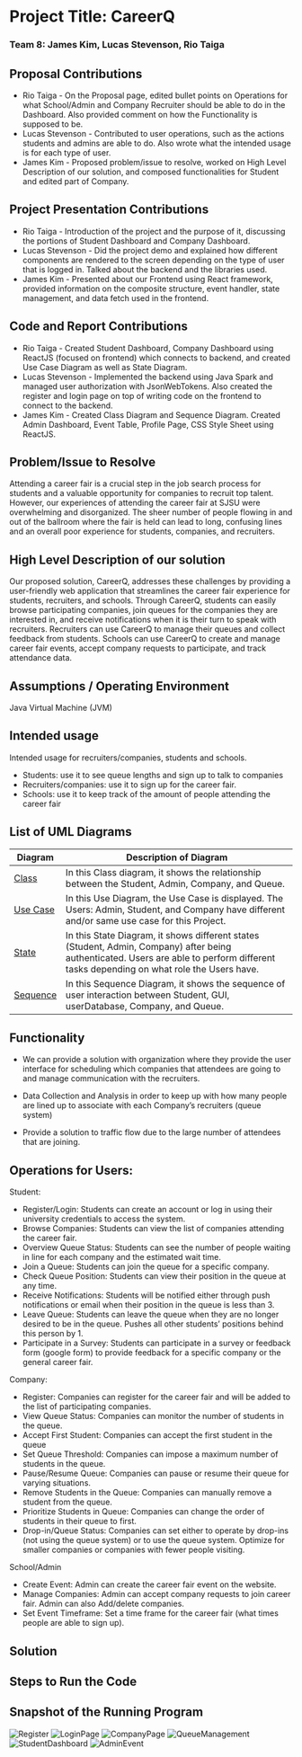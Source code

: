 # Project Title: CareerQ

### Team 8: James Kim, Lucas Stevenson, Rio Taiga ###

## Proposal Contributions ##
 * Rio Taiga - On the Proposal page, edited bullet points on Operations for what School/Admin and Company Recruiter should be able to do in the Dashboard. Also provided comment on how the Functionality is supposed to be.
 * Lucas Stevenson - Contributed to user operations, such as the actions students and admins are able to do. Also wrote what the intended usage is for each type of user.
 * James Kim - Proposed problem/issue to resolve, worked on High Level Description of our solution, and composed functionalities for Student and edited part of Company.

## Project Presentation Contributions ##
 * Rio Taiga - Introduction of the project and the purpose of it, discussing the portions of Student Dashboard and Company Dashboard.
 * Lucas Stevenson - Did the project demo and explained how different components are rendered to the screen depending on the type of user that is logged in. Talked about the backend and the libraries used.
 * James Kim - Presented about our Frontend using React framework, provided information on the composite structure, event handler, state management, and data fetch used in the frontend.  

## Code and Report Contributions ##
 * Rio Taiga - Created Student Dashboard, Company Dashboard using ReactJS (focused on frontend) which connects to backend, and created Use Case Diagram as well as State Diagram. 
 * Lucas Stevenson - Implemented the backend using Java Spark and managed user authorization with JsonWebTokens. Also created the register and login page on top of writing code on the frontend to connect to the backend.
 * James Kim - Created Class Diagram and Sequence Diagram. Created Admin Dashboard, Event Table, Profile Page, CSS Style Sheet using ReactJS. 

## Problem/Issue to Resolve ##

Attending a career fair is a crucial step in the job search process for students and a valuable opportunity for companies to recruit top talent. However, our experiences of attending the career fair at SJSU were overwhelming and disorganized. The sheer number of people flowing in and out of the ballroom where the fair is held can lead to long, confusing lines and an overall poor experience for students, companies, and recruiters.

## High Level Description of our solution ##

Our proposed solution, CareerQ, addresses these challenges by providing a user-friendly web application that streamlines the career fair experience for students, recruiters, and schools. Through CareerQ, students can easily browse participating companies, join queues for the companies they are interested in, and receive notifications when it is their turn to speak with recruiters. Recruiters can use CareerQ to manage their queues and collect feedback from students. Schools can use CareerQ to create and manage career fair events, accept company requests to participate, and track attendance data.

## Assumptions / Operating Environment ##

Java Virtual Machine (JVM)

## Intended usage ##

Intended usage for recruiters/companies, students and schools.
- Students: use it to see queue lengths and sign up to talk to companies
- Recruiters/companies: use it to sign up for the career fair.
- Schools: use it to keep track of the amount of people attending the career fair

## List of UML Diagrams ##

| Diagram | Description of Diagram |
| ------------------------------------------------------------------------- | --------------------------------------------------------------------------- |
| [Class](https://github.com/LucasStevenson/CS151-CareerQ/blob/main/diagrams/CareerQClassDiagram.pdf)               | In this Class diagram, it shows the relationship between the Student, Admin, Company, and Queue.                                                                          |
| [Use Case](https://github.com/LucasStevenson/CS151-CareerQ/blob/main/diagrams/useCaseDiagram.drawio.pdf)         | In this Use Diagram, the Use Case is displayed. The Users: Admin, Student, and Company have different and/or same use case for this Project.                                                                            |
| [State](https://github.com/LucasStevenson/CS151-CareerQ/blob/main/diagrams/stateDiagram.drawio.pdf)              | In this State Diagram, it shows different states (Student, Admin, Company) after being authenticated. Users are able to perform different tasks depending on what role the Users have.                                                                            |
| [Sequence](https://github.com/LucasStevenson/CS151-CareerQ/blob/main/diagrams/CareerQSequenceDiagram.pdf)        | In this Sequence Diagram, it shows the sequence of user interaction between Student, GUI, userDatabase, Company, and Queue.                        |

## Functionality ##

* We can provide a solution with organization where they provide the user interface for scheduling which companies that attendees are going to and manage communication with the recruiters. 

* Data Collection and Analysis in order to keep up with how many people are lined up to associate with each Company’s recruiters (queue system)

* Provide a solution to traffic flow due to the large number of attendees that are joining. 

## Operations for Users: ##

Student:
- Register/Login: Students can create an account or log in using their university credentials to access the system.
- Browse Companies: Students can view the list of companies attending the career fair.
- Overview Queue Status: Students can see the number of people waiting in line for each company and the estimated wait time.
- Join a Queue: Students can join the queue for a specific company.
- Check Queue Position: Students can view their position in the queue at any time.
- Receive Notifications: Students will be notified either through push notifications or email when their position in the queue is less than 3.
- Leave Queue: Students can leave the queue when they are no longer desired to be in the queue. Pushes all other students’ positions behind this person by 1.
- Participate in a Survey: Students can participate in a survey or feedback form (google form) to provide feedback for a specific company or the general career fair.

Company:
- Register: Companies can register for the career fair and will be added to the list of participating companies. 
- View Queue Status: Companies can monitor the number of students in the queue.
- Accept First Student: Companies can accept the first student in the queue
- Set Queue Threshold: Companies can impose a maximum number of students in the queue. 
- Pause/Resume Queue: Companies can pause or resume their queue for varying situations. 
- Remove Students in the Queue: Companies can manually remove a student from the queue.
- Prioritize Students in Queue: Companies can change the order of students in their queue to first.
- Drop-in/Queue Status: Companies can set either to operate by drop-ins (not using the queue system) or to use the queue system. Optimize for smaller companies or companies with fewer people visiting.    

School/Admin
- Create Event: Admin can create the career fair event on the website.
- Manage Companies: Admin can accept company requests to join career fair. Admin can also Add/delete companies.
- Set Event Timeframe: Set a time frame for the career fair (what times people are able to sign up).

## Solution ##

## Steps to Run the Code ##

## Snapshot of the Running Program ##
![Register](https://user-images.githubusercontent.com/53506239/236359889-c958512b-6bad-48ae-833c-783918d4026a.jpeg)
![LoginPage](https://user-images.githubusercontent.com/53506239/236359880-b8497989-7ee5-4fd0-bae3-9f8bb4e310cc.jpeg)
![CompanyPage](https://user-images.githubusercontent.com/53506239/236359910-69c95137-c511-44ee-a246-98ec9c15f4c8.jpeg)
![QueueManagement](https://user-images.githubusercontent.com/53506239/236359960-18359e94-d209-442b-8e9e-7e850933422a.jpeg)
![StudentDashboard](https://user-images.githubusercontent.com/53506239/236359931-9b37e5d8-aaa9-4635-b7d8-534af5ff9c3c.jpeg)
![AdminEvent](https://user-images.githubusercontent.com/53506239/236359865-d21023cb-8607-453e-9358-aff19a2e2905.jpeg)
